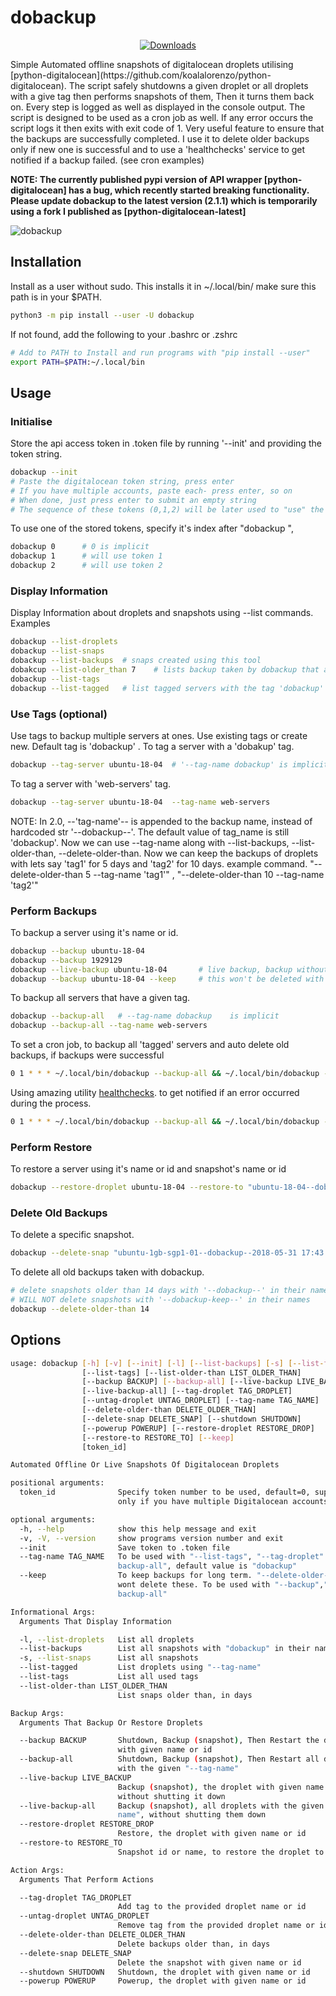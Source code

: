 # dobackup
<p align="center">
<a href="https://pepy.tech/project/dobackup"><img alt="Downloads" src="https://pepy.tech/badge/dobackup"></a> </p>
Simple Automated offline snapshots of digitalocean droplets utilising [python-digitalocean](https://github.com/koalalorenzo/python-digitalocean).
The script safely shutdowns a given droplet or all droplets with a give tag then performs snapshots of them, Then
it turns them back on. Every step is logged as well as displayed in the console output.
The script is designed to be used as a cron job as well. If any error occurs the script logs it then exits with
exit code of 1. Very useful feature to ensure that the backups are successfully completed. I use it to delete older
backups only if new one is successful and to use a 'healthchecks' service to get notified if a backup failed.
(see cron examples)

**NOTE: The currently published pypi version of API wrapper [python-digitalocean] has a bug, which recently started breaking functionality.**
**Please update dobackup to the latest version (2.1.1) which is temporarily using a fork I published as [python-digitalocean-latest]**

![dobackup](https://user-images.githubusercontent.com/8462091/67843798-96c57d00-faf4-11e9-8ce1-5596bf422a44.gif)

## Installation
Install as a user without sudo. This installs it in ~/.local/bin/ make sure this path is in your $PATH.
``` bash
python3 -m pip install --user -U dobackup
```
If not found, add the following to your .bashrc or .zshrc
``` bash
# Add to PATH to Install and run programs with "pip install --user"
export PATH=$PATH:~/.local/bin
```

## Usage

### Initialise
Store the api access token in .token file by running '--init' and providing the token string.
``` bash
dobackup --init
# Paste the digitalocean token string, press enter
# If you have multiple accounts, paste each- press enter, so on
# When done, just press enter to submit an empty string
# The sequence of these tokens (0,1,2) will be later used to "use" the tokens
```
To use one of the stored tokens, specify it's index after "dobackup ",
``` bash
dobackup 0      # 0 is implicit
dobackup 1      # will use token 1
dobackup 2      # will use token 2
```

### Display Information
Display Information about droplets and snapshots using --list commands.
Examples
``` bash
dobackup --list-droplets
dobackup --list-snaps
dobackup --list-backups  # snaps created using this tool
dobakcup --list-older_than 7    # lists backup taken by dobackup that are older than 7 days
dobackup --list-tags
dobackup --list-tagged   # list tagged servers with the tag 'dobackup'

```

### Use Tags (optional)
Use tags to backup multiple servers at ones. Use existing tags or create new.
Default tag is 'dobackup' .
To tag a server with a 'dobakup' tag.
``` bash
dobackup --tag-server ubuntu-18-04  # '--tag-name dobackup' is implicit
```
To tag a server with 'web-servers' tag.
``` bash
dobackup --tag-server ubuntu-18-04  --tag-name web-servers
```
NOTE: In 2.0, --'tag-name'-- is appended to the backup name, instead of hardcoded str '--dobackup--'.
The default value of tag_name is still 'dobackup'. Now we can use --tag-name along with --list-backups, --list-older-than,
--delete-older-than. Now we can keep the backups of droplets with lets say 'tag1' for 5 days and 'tag2' for 10 days.
example command. "--delete-older-than 5 --tag-name 'tag1'" ,   "--delete-older-than 10 --tag-name 'tag2'"


### Perform Backups
To backup a server using it's name or id.
``` bash
dobackup --backup ubuntu-18-04
dobackup --backup 1929129
dobackup --live-backup ubuntu-18-04       # live backup, backup without shutting down the vm
dobackup --backup ubuntu-18-04 --keep     # this won't be deleted with '--delete-older-than'
```

To backup all servers that have a given tag.
``` bash
dobackup --backup-all   # --tag-name dobackup    is implicit
dobackup --backup-all --tag-name web-servers
```
To set a cron job, to backup all 'tagged' servers and auto delete old backups, if backups were successful
``` bash
0 1 * * * ~/.local/bin/dobackup --backup-all && ~/.local/bin/dobackup --delete-older-than 7
```

Using amazing utility [healthchecks](https://github.com/healthchecks/healthchecks). to get notified if an error occurred during the process.
``` bash
0 1 * * * ~/.local/bin/dobackup --backup-all && ~/.local/bin/dobackup --delete-older-than 7 && wget -O/dev/null https://hc-ping.com/your-string
```

### Perform Restore
To restore a server using it's name or id and snapshot's name or id
``` bash
dobackup --restore-droplet ubuntu-18-04 --restore-to "ubuntu-18-04--dobackup--2018-06-01 14:36:07"
```

### Delete Old Backups
To delete a specific snapshot.
``` bash
dobackup --delete-snap "ubuntu-1gb-sgp1-01--dobackup--2018-05-31 17:43:11"   # put snap name or id
```

To delete all old backups taken with dobackup.
``` bash
# delete snapshots older than 14 days with '--dobackup--' in their names
# WILL NOT delete snapshots with '--dobackup-keep--' in their names
dobackup --delete-older-than 14
```

## Options

``` bash
usage: dobackup [-h] [-v] [--init] [-l] [--list-backups] [-s] [--list-tagged]
                [--list-tags] [--list-older-than LIST_OLDER_THAN]
                [--backup BACKUP] [--backup-all] [--live-backup LIVE_BACKUP]
                [--live-backup-all] [--tag-droplet TAG_DROPLET]
                [--untag-droplet UNTAG_DROPLET] [--tag-name TAG_NAME]
                [--delete-older-than DELETE_OLDER_THAN]
                [--delete-snap DELETE_SNAP] [--shutdown SHUTDOWN]
                [--powerup POWERUP] [--restore-droplet RESTORE_DROP]
                [--restore-to RESTORE_TO] [--keep]
                [token_id]

Automated Offline Or Live Snapshots Of Digitalocean Droplets

positional arguments:
  token_id              Specify token number to be used, default=0, supply
                        only if you have multiple Digitalocean accounts

optional arguments:
  -h, --help            show this help message and exit
  -v, -V, --version     show programs version number and exit
  --init                Save token to .token file
  --tag-name TAG_NAME   To be used with "--list-tags", "--tag-droplet" and "--
                        backup-all", default value is "dobackup"
  --keep                To keep backups for long term. "--delete-older-than"
                        wont delete these. To be used with "--backup","--
                        backup-all"

Informational Args:
  Arguments That Display Information

  -l, --list-droplets   List all droplets
  --list-backups        List all snapshots with "dobackup" in their name
  -s, --list-snaps      List all snapshots
  --list-tagged         List droplets using "--tag-name"
  --list-tags           List all used tags
  --list-older-than LIST_OLDER_THAN
                        List snaps older than, in days

Backup Args:
  Arguments That Backup Or Restore Droplets

  --backup BACKUP       Shutdown, Backup (snapshot), Then Restart the droplet
                        with given name or id
  --backup-all          Shutdown, Backup (snapshot), Then Restart all droplets
                        with the given "--tag-name"
  --live-backup LIVE_BACKUP
                        Backup (snapshot), the droplet with given name or id,
                        without shutting it down
  --live-backup-all     Backup (snapshot), all droplets with the given "--tag-
                        name", without shutting them down
  --restore-droplet RESTORE_DROP
                        Restore, the droplet with given name or id
  --restore-to RESTORE_TO
                        Snapshot id or name, to restore the droplet to

Action Args:
  Arguments That Perform Actions

  --tag-droplet TAG_DROPLET
                        Add tag to the provided droplet name or id
  --untag-droplet UNTAG_DROPLET
                        Remove tag from the provided droplet name or id
  --delete-older-than DELETE_OLDER_THAN
                        Delete backups older than, in days
  --delete-snap DELETE_SNAP
                        Delete the snapshot with given name or id
  --shutdown SHUTDOWN   Shutdown, the droplet with given name or id
  --powerup POWERUP     Powerup, the droplet with given name or id

```
